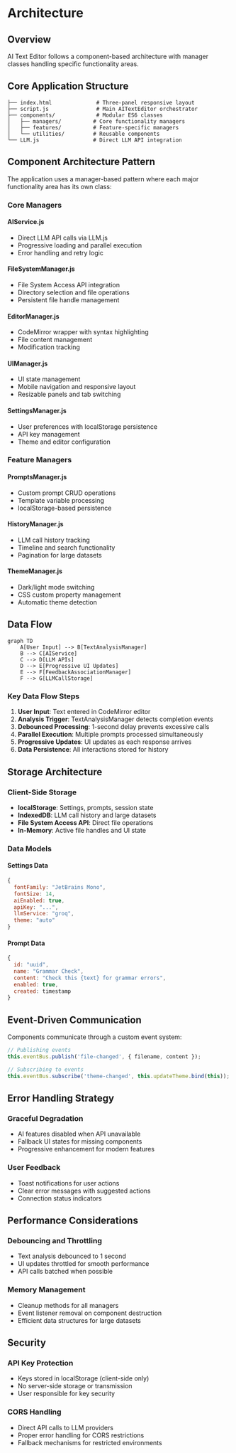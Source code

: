 # Architecture

## Overview

AI Text Editor follows a component-based architecture with manager classes handling specific functionality areas.

## Core Application Structure

```
├── index.html              # Three-panel responsive layout
├── script.js               # Main AITextEditor orchestrator
├── components/             # Modular ES6 classes
│   ├── managers/          # Core functionality managers
│   ├── features/          # Feature-specific managers
│   └── utilities/         # Reusable components
└── LLM.js                 # Direct LLM API integration
```

## Component Architecture Pattern

The application uses a manager-based pattern where each major functionality area has its own class:

### Core Managers

#### AIService.js
- Direct LLM API calls via LLM.js
- Progressive loading and parallel execution
- Error handling and retry logic

#### FileSystemManager.js
- File System Access API integration
- Directory selection and file operations
- Persistent file handle management

#### EditorManager.js
- CodeMirror wrapper with syntax highlighting
- File content management
- Modification tracking

#### UIManager.js
- UI state management
- Mobile navigation and responsive layout
- Resizable panels and tab switching

#### SettingsManager.js
- User preferences with localStorage persistence
- API key management
- Theme and editor configuration

### Feature Managers

#### PromptsManager.js
- Custom prompt CRUD operations
- Template variable processing
- localStorage-based persistence

#### HistoryManager.js
- LLM call history tracking
- Timeline and search functionality
- Pagination for large datasets

#### ThemeManager.js
- Dark/light mode switching
- CSS custom property management
- Automatic theme detection

## Data Flow

```mermaid
graph TD
    A[User Input] --> B[TextAnalysisManager]
    B --> C[AIService]
    C --> D[LLM APIs]
    D --> E[Progressive UI Updates]
    E --> F[FeedbackAssociationManager]
    F --> G[LLMCallStorage]
```

### Key Data Flow Steps

1. **User Input**: Text entered in CodeMirror editor
2. **Analysis Trigger**: TextAnalysisManager detects completion events
3. **Debounced Processing**: 1-second delay prevents excessive calls
4. **Parallel Execution**: Multiple prompts processed simultaneously
5. **Progressive Updates**: UI updates as each response arrives
6. **Data Persistence**: All interactions stored for history

## Storage Architecture

### Client-Side Storage
- **localStorage**: Settings, prompts, session state
- **IndexedDB**: LLM call history and large datasets
- **File System Access API**: Direct file operations
- **In-Memory**: Active file handles and UI state

### Data Models

#### Settings Data
```javascript
{
  fontFamily: "JetBrains Mono",
  fontSize: 14,
  aiEnabled: true,
  apiKey: "...",
  llmService: "groq",
  theme: "auto"
}
```

#### Prompt Data
```javascript
{
  id: "uuid",
  name: "Grammar Check",
  content: "Check this {text} for grammar errors",
  enabled: true,
  created: timestamp
}
```

## Event-Driven Communication

Components communicate through a custom event system:

```javascript
// Publishing events
this.eventBus.publish('file-changed', { filename, content });

// Subscribing to events
this.eventBus.subscribe('theme-changed', this.updateTheme.bind(this));
```

## Error Handling Strategy

### Graceful Degradation
- AI features disabled when API unavailable
- Fallback UI states for missing components
- Progressive enhancement for modern features

### User Feedback
- Toast notifications for user actions
- Clear error messages with suggested actions
- Connection status indicators

## Performance Considerations

### Debouncing and Throttling
- Text analysis debounced to 1 second
- UI updates throttled for smooth performance
- API calls batched when possible

### Memory Management
- Cleanup methods for all managers
- Event listener removal on component destruction
- Efficient data structures for large datasets

## Security

### API Key Protection
- Keys stored in localStorage (client-side only)
- No server-side storage or transmission
- User responsible for key security

### CORS Handling
- Direct API calls to LLM providers
- Proper error handling for CORS restrictions
- Fallback mechanisms for restricted environments